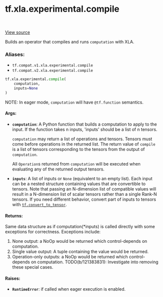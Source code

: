 <div itemscope itemtype="http://developers.google.com/ReferenceObject">
<meta itemprop="name" content="tf.xla.experimental.compile" />
<meta itemprop="path" content="Stable" />
</div>

# tf.xla.experimental.compile

<!-- Insert buttons -->

<table class="tfo-notebook-buttons tfo-api" align="left">
</table>

<a target="_blank" href="/code/stable/tensorflow/python/compiler/xla/xla.py">View source</a>



<!-- Start diff -->
Builds an operator that compiles and runs `computation` with XLA.

### Aliases:

* `tf.compat.v1.xla.experimental.compile`
* `tf.compat.v2.xla.experimental.compile`


``` python
tf.xla.experimental.compile(
    computation,
    inputs=None
)
```



<!-- Placeholder for "Used in" -->

NOTE: In eager mode, `computation` will have `@tf.function` semantics.

#### Args:


* <b>`computation`</b>: A Python function that builds a computation to apply to the
  input. If the function takes n inputs, 'inputs' should be a list of n
  tensors.

  `computation` may return a list of operations and tensors.  Tensors must
  come before operations in the returned list.  The return value of
  `compile` is a list of tensors corresponding to the tensors from the
  output of `computation`.

  All `Operation`s returned from `computation` will be executed when
  evaluating any of the returned output tensors.
* <b>`inputs`</b>: A list of inputs or `None` (equivalent to an empty list). Each input
  can be a nested structure containing values that are convertible to
  tensors. Note that passing an N-dimension list of compatible values will
  result in a N-dimension list of scalar tensors rather than a single Rank-N
  tensors. If you need different behavior, convert part of inputs to tensors
  with <a href="../../../tf/convert_to_tensor.md"><code>tf.convert_to_tensor</code></a>.


#### Returns:

Same data structure as if computation(*inputs) is called directly with some
exceptions for correctness. Exceptions include:
  1) None output: a NoOp would be returned which control-depends on
     computation.
  2) Single value output: A tuple containing the value would be returned.
  3) Operation-only outputs: a NoOp would be returned which
     control-depends on computation.
  TODO(b/121383831): Investigate into removing these special cases.



#### Raises:


* <b>`RuntimeError`</b>: if called when eager execution is enabled.